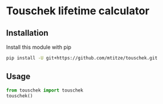 # Touschek lifetime calculator

## Installation

Install this module with pip

```sh
pip install -U git+https://github.com/mtitze/touschek.git
```

## Usage

```python
from touschek import touschek
touschek()
```